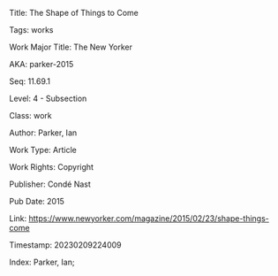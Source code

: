 Title:  The Shape of Things to Come

Tags:   works

Work Major Title: The New Yorker

AKA:    parker-2015

Seq:    11.69.1

Level:  4 - Subsection

Class:  work

Author: Parker, Ian

Work Type: Article

Work Rights: Copyright

Publisher: Condé Nast

Pub Date: 2015

Link:   https://www.newyorker.com/magazine/2015/02/23/shape-things-come

Timestamp: 20230209224009

Index:  Parker, Ian; 
